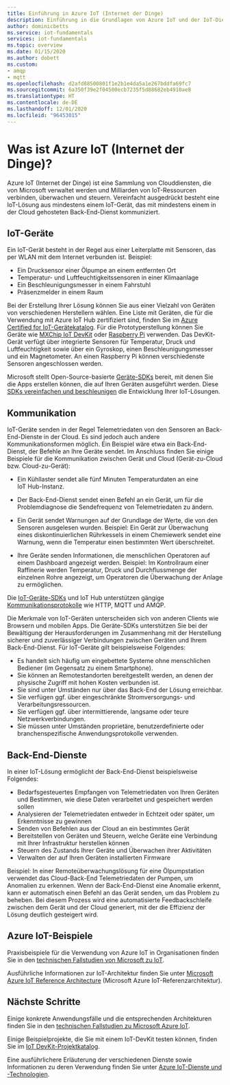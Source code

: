 ```yaml
---
title: Einführung in Azure IoT (Internet der Dinge)
description: Einführung in die Grundlagen von Azure IoT und der IoT-Dienste, einschließlich Beispielen zur Veranschaulichung der Anwendung von IoT.
author: dominicbetts
ms.service: iot-fundamentals
services: iot-fundamentals
ms.topic: overview
ms.date: 01/15/2020
ms.author: dobett
ms.custom:
- amqp
- mqtt
ms.openlocfilehash: d2afd88500801f1e2b1e4da5a1e267bddfa69fc7
ms.sourcegitcommit: 6a350f39e2f04500ecb7235f5d88682eb4910ae8
ms.translationtype: HT
ms.contentlocale: de-DE
ms.lasthandoff: 12/01/2020
ms.locfileid: "96453015"
---
```

# <a name="what-is-azure-internet-of-things-iot"></a>Was ist Azure IoT (Internet der Dinge)?

Azure IoT (Internet der Dinge) ist eine Sammlung von Clouddiensten, die von Microsoft verwaltet werden und Milliarden von IoT-Ressourcen verbinden, überwachen und steuern. Vereinfacht ausgedrückt besteht eine IoT-Lösung aus mindestens einem IoT-Gerät, das mit mindestens einem in der Cloud gehosteten Back-End-Dienst kommuniziert. 

## <a name="iot-devices"></a>IoT-Geräte

Ein IoT-Gerät besteht in der Regel aus einer Leiterplatte mit Sensoren, das per WLAN mit dem Internet verbunden ist. Beispiel:

* Ein Drucksensor einer Ölpumpe an einem entfernten Ort
* Temperatur- und Luftfeuchtigkeitssensoren in einer Klimaanlage
* Ein Beschleunigungsmesser in einem Fahrstuhl
* Präsenzmelder in einem Raum

Bei der Erstellung Ihrer Lösung können Sie aus einer Vielzahl von Geräten von verschiedenen Herstellern wählen. Eine Liste mit Geräten, die für die Verwendung mit Azure IoT Hub zertifiziert sind, finden Sie im [Azure Certified for IoT-Gerätekatalog](https://catalog.azureiotsolutions.com/alldevices). Für die Prototyperstellung können Sie Geräte wie [MXChip IoT DevKit](https://microsoft.github.io/azure-iot-developer-kit/) oder [Raspberry Pi](https://www.raspberrypi.org/) verwenden. Das DevKit-Gerät verfügt über integrierte Sensoren für Temperatur, Druck und Luftfeuchtigkeit sowie über ein Gyroskop, einen Beschleunigungsmesser und ein Magnetometer. An einen Raspberry Pi können verschiedenste Sensoren angeschlossen werden. 

Microsoft stellt Open-Source-basierte [Geräte-SDKs](../iot-hub/iot-hub-devguide-sdks.md) bereit, mit denen Sie die Apps erstellen können, die auf Ihren Geräten ausgeführt werden. Diese [SDKs vereinfachen und beschleunigen](https://azure.microsoft.com/blog/benefits-of-using-the-azure-iot-sdks-in-your-azure-iot-solution/) die Entwicklung Ihrer IoT-Lösungen.

## <a name="communication"></a>Kommunikation

IoT-Geräte senden in der Regel Telemetriedaten von den Sensoren an Back-End-Dienste in der Cloud. Es sind jedoch auch andere Kommunikationsformen möglich. Ein Beispiel wäre etwa ein Back-End-Dienst, der Befehle an Ihre Geräte sendet. Im Anschluss finden Sie einige Beispiele für die Kommunikation zwischen Gerät und Cloud (Gerät-zu-Cloud bzw. Cloud-zu-Gerät):

* Ein Kühllaster sendet alle fünf Minuten Temperaturdaten an eine IoT Hub-Instanz. 

* Der Back-End-Dienst sendet einen Befehl an ein Gerät, um für die Problemdiagnose die Sendefrequenz von Telemetriedaten zu ändern. 

* Ein Gerät sendet Warnungen auf der Grundlage der Werte, die von den Sensoren ausgelesen wurden. Beispiel: Ein Gerät zur Überwachung eines diskontinuierlichen Rührkessels in einem Chemiewerk sendet eine Warnung, wenn die Temperatur einen bestimmten Wert überschreitet.

* Ihre Geräte senden Informationen, die menschlichen Operatoren auf einem Dashboard angezeigt werden. Beispiel: Im Kontrollraum einer Raffinerie werden Temperatur, Druck und Durchflussmenge der einzelnen Rohre angezeigt, um Operatoren die Überwachung der Anlage zu ermöglichen. 

Die [IoT-Geräte-SDKs](../iot-hub/iot-hub-devguide-sdks.md) und IoT Hub unterstützen gängige [Kommunikationsprotokolle](../iot-hub/iot-hub-devguide-protocols.md) wie HTTP, MQTT und AMQP.

Die Merkmale von IoT-Geräten unterscheiden sich von anderen Clients wie Browsern und mobilen Apps. Die Geräte-SDKs unterstützen Sie bei der Bewältigung der Herausforderungen im Zusammenhang mit der Herstellung sicherer und zuverlässiger Verbindungen zwischen Geräten und Ihrem Back-End-Dienst.  Für IoT-Geräte gilt beispielsweise Folgendes:

* Es handelt sich häufig um eingebettete Systeme ohne menschlichen Bediener (im Gegensatz zu einem Smartphone).
* Sie können an Remotestandorten bereitgestellt werden, an denen der physische Zugriff mit hohen Kosten verbunden ist.
* Sie sind unter Umständen nur über das Back-End der Lösung erreichbar.
* Sie verfügen ggf. über eingeschränkte Stromversorgungs- und Verarbeitungsressourcen.
* Sie verfügen ggf. über intermittierende, langsame oder teure Netzwerkverbindungen.
* Sie müssen unter Umständen proprietäre, benutzerdefinierte oder branchenspezifische Anwendungsprotokolle verwenden.

## <a name="back-end-services"></a>Back-End-Dienste 

In einer IoT-Lösung ermöglicht der Back-End-Dienst beispielsweise Folgendes:

* Bedarfsgesteuertes Empfangen von Telemetriedaten von Ihren Geräten und Bestimmen, wie diese Daten verarbeitet und gespeichert werden sollen
* Analysieren der Telemetriedaten entweder in Echtzeit oder später, um Erkenntnisse zu gewinnen
* Senden von Befehlen aus der Cloud an ein bestimmtes Gerät 
* Bereitstellen von Geräten und Steuern, welche Geräte eine Verbindung mit Ihrer Infrastruktur herstellen können
* Steuern des Zustands Ihrer Geräte und Überwachen ihrer Aktivitäten
* Verwalten der auf Ihren Geräten installierten Firmware

Beispiel: In einer Remoteüberwachungslösung für eine Ölpumpstation verwendet das Cloud-Back-End Telemetriedaten der Pumpen, um Anomalien zu erkennen. Wenn der Back-End-Dienst eine Anomalie erkennt, kann er automatisch einen Befehl an das Gerät senden, um das Problem zu beheben. Bei diesem Prozess wird eine automatisierte Feedbackschleife zwischen dem Gerät und der Cloud generiert, mit der die Effizienz der Lösung deutlich gesteigert wird.

## <a name="azure-iot-examples"></a>Azure IoT-Beispiele

Praxisbeispiele für die Verwendung von Azure IoT in Organisationen finden Sie in den [technischen Fallstudien von Microsoft zu IoT](https://microsoft.github.io/techcasestudies/#technology=IoT&sortBy=featured). 

Ausführliche Informationen zur IoT-Architektur finden Sie unter [Microsoft Azure IoT Reference Architecture](/azure/architecture/reference-architectures/iot) (Microsoft Azure IoT-Referenzarchitektur).

## <a name="next-steps"></a>Nächste Schritte

Einige konkrete Anwendungsfälle und die entsprechenden Architekturen finden Sie in den [technischen Fallstudien zu Microsoft Azure IoT](https://microsoft.github.io/techcasestudies/#technology=IoT&sortBy=featured).

Einige Beispielprojekte, die Sie mit einem IoT-DevKit testen können, finden Sie im [IoT DevKit-Projektkatalog](https://microsoft.github.io/azure-iot-developer-kit/docs/projects/). 

Eine ausführlichere Erläuterung der verschiedenen Dienste sowie Informationen zu deren Verwendung finden Sie unter [Azure IoT-Dienste und -Technologien](iot-services-and-technologies.md).